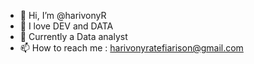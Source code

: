 - 👋 Hi, I’m @harivonyR
- 👀 I love DEV and DATA
- 🌱 Currently a Data analyst
- 📫 How to reach me : harivonyratefiarison@gmail.com

<!---
harivonyR/harivonyR is a ✨ special ✨ repository because its `README.md` (this file) appears on your GitHub profile.
You can click the Preview link to take a look at your changes.
--->
